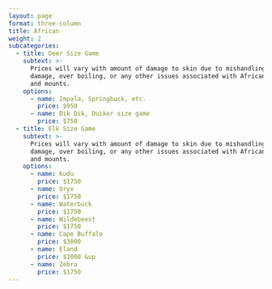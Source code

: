 ```yaml
---
layout: page
format: three-column
title: African
weight: 2
subcategories:
  - title: Deer Size Game
    subtext: >-
      Prices will vary with amount of damage to skin due to mishandling, bug
      damage, over boiling, or any other issues associated with African skins
      and mounts.
    options:
      - name: Impala, Springbuck, etc.
        price: $950
      - name: Dik Dik, Duiker size game
        price: $750
  - title: Elk Size Game
    subtext: >-
      Prices will vary with amount of damage to skin due to mishandling, bug
      damage, over boiling, or any other issues associated with African skins
      and mounts.
    options:
      - name: Kudu
        price: $1750
      - name: Oryx
        price: $1750
      - name: Waterbuck
        price: $1750
      - name: Wildebeest
        price: $1750
      - name: Cape Buffalo
        price: $3000
      - name: Eland
        price: $3000 &up
      - name: Zebra
        price: $1750
---
```

